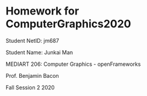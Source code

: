 # Homework for ComputerGraphics2020

Student NetID: jm687

Student Name: Junkai Man





MEDIART 206: Computer Graphics - openFrameworks

Prof. Benjamin Bacon

Fall Session 2 2020

